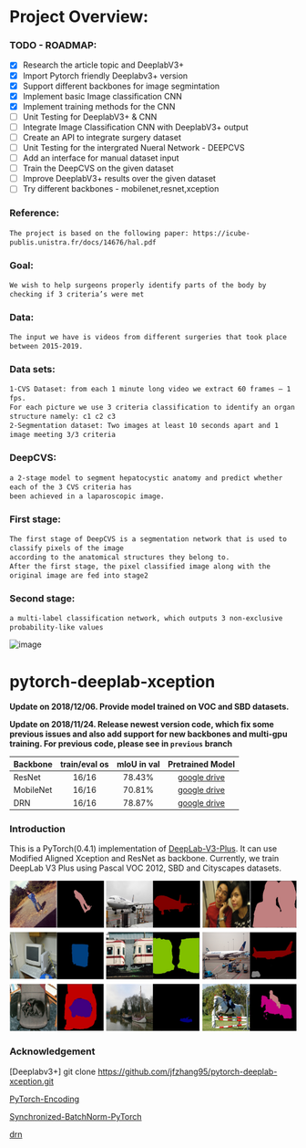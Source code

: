 # Project Overview:

### TODO - ROADMAP:
- [x] Research the article topic and DeeplabV3+
- [x] Import Pytorch friendly Deeplabv3+ version
- [x] Support different backbones for image segmintation
- [x] Implement basic Image classification CNN
- [x] Implement training methods for the CNN
- [ ] Unit Testing for DeeplabV3+ & CNN
- [ ] Integrate Image Classification CNN with DeeplabV3+ output
- [ ] Create an API to integrate surgery dataset 
- [ ] Unit Testing for the intergrated Nueral Network - DEEPCVS
- [ ] Add an interface for manual dataset input
- [ ] Train the DeepCVS on the given dataset
- [ ] Improve DeeplabV3+ results over the given dataset
- [ ] Try different backbones - mobilenet,resnet,xception

### Reference:
    The project is based on the following paper: https://icube-publis.unistra.fr/docs/14676/hal.pdf

### Goal: 
    We wish to help surgeons properly identify parts of the body by checking if 3 criteria’s were met
### Data: 
    The input we have is videos from different surgeries that took place between 2015-2019.
### Data sets: 
    1-CVS Dataset: from each 1 minute long video we extract 60 frames – 1 fps. 
    For each picture we use 3 criteria classification to identify an organ structure namely: c1 c2 c3 
    2-Segmentation dataset: Two images at least 10 seconds apart and 1 image meeting 3/3 criteria

### DeepCVS: 
    a 2-stage model to segment hepatocystic anatomy and predict whether each of the 3 CVS criteria has 
    been achieved in a laparoscopic image.
    
### First stage: 
    The first stage of DeepCVS is a segmentation network that is used to classify pixels of the image 
    according to the anatomical structures they belong to.
    After the first stage, the pixel classified image along with the original image are fed into stage2
    
### Second stage: 
    a multi-label classification network, which outputs 3 non-exclusive probability-like values
 
![image](https://user-images.githubusercontent.com/82500901/150633756-ae729cc7-5bf3-4610-a84f-604f7a0337f1.png)


# pytorch-deeplab-xception

**Update on 2018/12/06. Provide model trained on VOC and SBD datasets.**  

**Update on 2018/11/24. Release newest version code, which fix some previous issues and also add support for new backbones and multi-gpu training. For previous code, please see in `previous` branch**  


| Backbone  | train/eval os  |mIoU in val |Pretrained Model|
| :-------- | :------------: |:---------: |:--------------:|
| ResNet    | 16/16          | 78.43%     | [google drive](https://drive.google.com/open?id=1NwcwlWqA-0HqAPk3dSNNPipGMF0iS0Zu) |
| MobileNet | 16/16          | 70.81%     | [google drive](https://drive.google.com/open?id=1G9mWafUAj09P4KvGSRVzIsV_U5OqFLdt) |
| DRN       | 16/16          | 78.87%     | [google drive](https://drive.google.com/open?id=131gZN_dKEXO79NknIQazPJ-4UmRrZAfI) |



### Introduction
This is a PyTorch(0.4.1) implementation of [DeepLab-V3-Plus](https://arxiv.org/pdf/1802.02611). It
can use Modified Aligned Xception and ResNet as backbone. Currently, we train DeepLab V3 Plus
using Pascal VOC 2012, SBD and Cityscapes datasets.

![Results](doc/results.png)


### Acknowledgement
[Deeplabv3+] git clone https://github.com/jfzhang95/pytorch-deeplab-xception.git

[PyTorch-Encoding](https://github.com/zhanghang1989/PyTorch-Encoding)

[Synchronized-BatchNorm-PyTorch](https://github.com/vacancy/Synchronized-BatchNorm-PyTorch)

[drn](https://github.com/fyu/drn)
